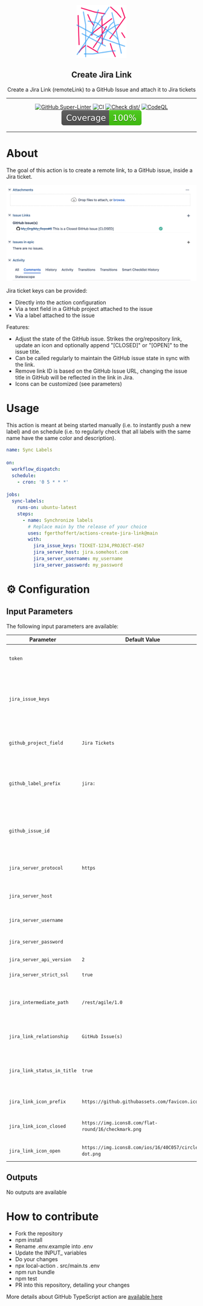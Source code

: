 <!-- markdownlint-disable MD041 -->
<p align="center">
  <img alt="ZenCrepesLogo" src="docs/zencrepes-logo.png" height="140" />
  <h2 align="center">Create Jira Link</h2>
  <p align="center">Create a Jira Link (remoteLink) to a GitHub Issue
   and attach it to Jira tickets</p>
</p>

---

<div align="center">

[![GitHub Super-Linter](https://github.com/fgerthoffert/actions-create-jira-link/actions/workflows/linter.yml/badge.svg)](https://github.com/super-linter/super-linter)
![CI](https://github.com/fgerthoffert/actions-create-jira-link/actions/workflows/ci.yml/badge.svg)
[![Check dist/](https://github.com/fgerthoffert/actions-create-jira-link/actions/workflows/check-dist.yml/badge.svg)](https://github.com/fgerthoffert/actions-create-jira-link/actions/workflows/check-dist.yml)
[![CodeQL](https://github.com/fgerthoffert/actions-create-jira-link/actions/workflows/codeql-analysis.yml/badge.svg)](https://github.com/fgerthoffert/actions-create-jira-link/actions/workflows/codeql-analysis.yml)
[![Coverage](./badges/coverage.svg)](./badges/coverage.svg)

</div>

---

# About

The goal of this action is to create a remote link, to a GitHub issue, inside a
Jira ticket.

![Jira Remote Link](docs/jira-remotelink.png)

Jira ticket keys can be provided:

- Directly into the action configuration
- Via a text field in a GitHub project attached to the issue
- Via a label attached to the issue

Features:

- Adjust the state of the GitHub issue. Strikes the org/repository link, update
  an icon and optionally append "[CLOSED]" or "[OPEN]" to the issue title.
- Can be called regularly to maintain the GitHub issue state in sync with the
  link.
- Remove link ID is based on the GitHub Issue URL, changing the issue title in
  GitHub will be reflected in the link in Jira.
- Icons can be customized (see parameters)

# Usage

This action is meant at being started manually (i.e. to instantly push a new
label) and on schedule (i.e. to regularly check that all labels with the same
name have the same color and description).

```yaml
name: Sync Labels

on:
  workflow_dispatch:
  schedule:
    - cron: '0 5 * * *'

jobs:
  sync-labels:
    runs-on: ubuntu-latest
    steps:
      - name: Synchronize labels
        # Replace main by the release of your choice
        uses: fgerthoffert/actions-create-jira-link@main
        with:
          jira_issue_keys: TICKET-1234,PROJECT-4567
          jira_server_host: jira.somehost.com
          jira_server_username: my_username
          jira_server_password: my_password
```

# :gear: Configuration

## Input Parameters

The following input parameters are available:

| Parameter                   | Default Value                                          | Description                                                                                                                            |
| --------------------------- | ------------------------------------------------------ | -------------------------------------------------------------------------------------------------------------------------------------- |
| `token`                     |                                                        | A GitHub personal API token with privileges to access the issue details                                                                |
| `jira_issue_keys`           |                                                        | A comma separated list of Jira issues to create a link into (e.g. "PROJECT-1,TOOLS-2"). All these should be on the same Jira instance. |
| `github_project_field`      | `Jira Tickets`                                         | Name of a GitHub project field containing a comma separated list of Jira issues                                                        |
| `github_label_prefix`       | `jira:`                                                | Label prefix to be used for finding issues. For example if the label is "Jira:PROJECT-1", the prefix should be "Jira:"                 |
| `github_issue_id`           |                                                        | When providing a GitHub Issue ID (GraphQL ID) the action will use that ID instead of the one provided in the event payload.            |
| `jira_server_protocol`      | `https`                                                | Protocol to communicate with the Jira server. Default is "https".                                                                      |
| `jira_server_host`          |                                                        | The Jira server to connect to, for example "jira.somehost.com".                                                                        |
| `jira_server_username`      |                                                        | Username to connect to the Jira server                                                                                                 |
| `jira_server_password`      |                                                        | Password to connect to the Jira server                                                                                                 |
| `jira_server_api_version`   | `2`                                                    | Jira API version. Default is "2"                                                                                                       |
| `jira_server_strict_ssl`    | `true`                                                 | Enable string SSL. Default is "true"                                                                                                   |
| `jira_intermediate_path`    | `/rest/agile/1.0`                                      | Useful if the agile plugin is not installed, in that case use `/rest/api/2` (not all features will work)                               |
| `jira_link_relationship`    | `GitHub Issue(s)`                                      | Relationship to display in the Jira issue. Default is "GitHub Issues(s)"                                                               |
| `jira_link_status_in_title` | `true`                                                 | Display the issue status in bracket next to the issue title (for example: My GitHub Issue [OPEN])                                      |
| `jira_link_icon_prefix`     | `https://github.githubassets.com/favicon.ico`          | Icon to be displayed in Jira next to the issue link (16x16px)                                                                          |
| `jira_link_icon_closed`     | `https://img.icons8.com/flat-round/16/checkmark.png`   | Icon to be displayed in Jira when the GitHub issue is closed                                                                           |
| `jira_link_icon_open`       | `https://img.icons8.com/ios/16/40C057/circled-dot.png` | Icon to be displayed in Jira when the GitHub issue is open                                                                             |

## Outputs

No outputs are available

# How to contribute

- Fork the repository
- npm install
- Rename .env.example into .env
- Update the INPUT\_ variables
- Do your changes
- npx local-action . src/main.ts .env
- npm run bundle
- npm test
- PR into this repository, detailing your changes

More details about GitHub TypeScript action are
[available here](https://github.com/actions/typescript-action)
